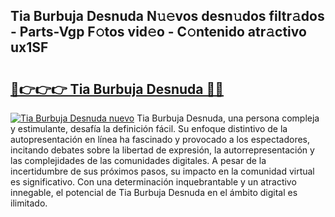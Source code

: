 ## Tia Burbuja Desnuda N𝚞𝚎vos desn𝚞dos filtr𝚊dos - Parts-Vgp F𝚘tos vid𝚎o - C𝚘ntenido atr𝚊ctivo ux1SF

# <h2><a href="http://mb26bgw.tromn.icu/?c=Tia+Burbuja+Desnuda">🔗👉👉👉 Tia Burbuja Desnuda 🔗🔗</a></h2>

[![Tia Burbuja Desnuda nuevo](https://i.imgur.com/pEAQMta.gif)](http://mb26bgw.tromn.icu/?c=Tia+Burbuja+Desnuda)
Tia Burbuja Desnuda, una persona compleja y estimulante, desafía la definición fácil. Su enfoque distintivo de la autopresentación en línea ha fascinado y provocado a los espectadores, incitando debates sobre la libertad de expresión, la autorrepresentación y las complejidades de las comunidades digitales. A pesar de la incertidumbre de sus próximos pasos, su impacto en la comunidad virtual es significativo. Con una determinación inquebrantable y un atractivo innegable, el potencial de Tia Burbuja Desnuda en el ámbito digital es ilimitado.
